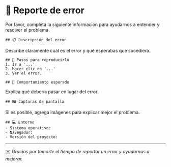 # 🐞 Reporte de error

Por favor, completa la siguiente información para ayudarnos a entender y resolver el problema.

    ## 📋 Descripción del error
Describe claramente cuál es el error y qué esperabas que sucediera.

    ## 🔁 Pasos para reproducirlo
    1. Ir a '...'
    2. Hacer clic en '...'
    3. Ver el error.

    ## 🧩 Comportamiento esperado
Explica qué debería pasar en lugar del error.

    ## 🖼️ Capturas de pantalla
Si es posible, agrega imágenes para explicar mejor el problema.

    ## 💻 Entorno
    - Sistema operativo:  
    - Navegador:  
    - Versión del proyecto:  

---

✉️ *Gracias por tomarte el tiempo de reportar un error y ayudarnos a mejorar.*
